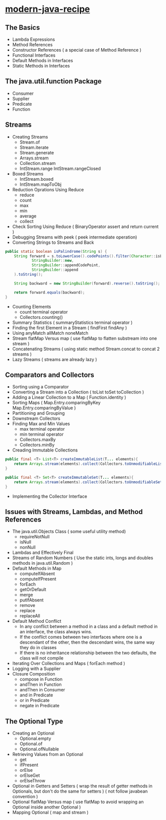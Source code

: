 # [modern-java-recipe](https://book.douban.com/subject/27088096/)

## The Basics

* Lambda Expressions
* Method References
* Constructor References ( a special case of Method Reference )
* Functional Interfaces
* Default Methods in Interfaces
* Static Methods in Interfaces

## The java.util.function Package

* Consumer
* Supplier
* Predicate
* Function

## Streams

* Creating Streams
  * Stream.of
  * Stream.iterate
  * Stream.generate
  * Arrays.stream
  * Collection.stream
  * IntStream.range IntStream.rangeClosed
* Boxed Streams
  * IntStream.boxed
  * IntStream.mapToObj
* Reduction Oprations Using Reduce
  * reduce
  * count
  * max
  * min
  * average
  * collect
* Check Sorting Using Reduce ( BinaryOperator assert and return current )
* Debugging Streams with peek ( peek intermediate operation)
* Converting Strings to Streams and Back

```java
public static boolean isPalindrome(String s) {
    String forward = s.toLowerCase().codePoints().filter(Character::isLetterOrDigit).collect(
            StringBuilder::new,
            StringBuilder::appendCodePoint,
            StringBuilder::append
    ).toString();

    String backward = new StringBuilder(forward).reverse().toString();

    return forward.equals(backward);
}
```

* Counting Elements
  * count terminal operator
  * Collectors.counting()
* Summary Statistics (  summaryStatistics terminal operator  )
* Finding the first Element in a Stream ( findFirst findAny )
* Using anyMatch allMatch noneMatch
* Stream flatMap Versus map ( use flatMap to flatten substream into one stream )
* Concatenating Streams ( using static method Stream.concat to concat 2 streams )
* Lazy Streams ( streams are already lazy )

## Comparators and Collectors

* Sorting using a Comparator
* Converting a Stream into a Collection ( toList toSet toCollection )
* Adding a Linear Collection to a Map ( Function.identity )
* Sorting Maps ( Map.Entry.comparingByKey Map.Entry.comparingByValue )
* Partitioning and Grouping
* Downstream Collectors
* Finding Max and Min Values
  * max terminal operator
  * min terminal operator
  * Collectors.maxBy
  * Collectors.minBy
* Creading Immutable Collections

```java
public final <T> List<T> createImmutableList(T... elements){
    return Arrays.stream(elements).collect(Collectors.toUnmodifiableList());
}

public final <T> Set<T> createImmutableSet(T... elements){
    return Arrays.stream(elements).collect(Collectors.toUnmodifiableSet());
}
```

* Implementing the Collector Interface

## Issues with Streams, Lambdas, and Method References

* The java.util.Objects Class ( some useful utility method)
  * requireNotNull
  * isNull
  * nonNull
* Lambdas and Effectively Final
* Streams of Random Numbers ( Use the static ints, longs and doubles methods in java.util.Random )
* Default Methods in Map
  * computeIfAbsent
  * computeIfPresent
  * forEach
  * getOrDefault
  * merge
  * putIfAbsent
  * remove
  * replace
  * replaceAll
* Default Method Conflict
  * In any conflict between a method in a class and a default method in an interface, the class always wins.
  * If the conflict comes between two interfaces where one is a descendant of the other, then the descendant wins, the same way they do in classes
  * If there is no inheritance relationship between the two defaults, the class will not compile
* Iterating Over Collections and Maps ( forEach method )
* Logging with a Supplier
* Closure Composition
  * compose in Function
  * andThen in Function
  * andThen in Consumer
  * and in Predicate
  * or in Predicate
  * negate in Predicate

## The Optional Type

* Creating an Optional
  * Optional.empty
  * Optional.of
  * Optional.ofNullable
* Retrieving Values from an Optional
  * get
  * ifPresent
  * orElse
  * orElseGet
  * orElseThrow
* Optional in Getters and Setters ( wrap the result of getter methods in Optionals, but don't do the same for setters ) ( not follow javabean convention )
* Optional flatMap Versus map ( use flatMap to avoid wrapping an Optional inside another Optional )
* Mapping Optional ( map and stream )
